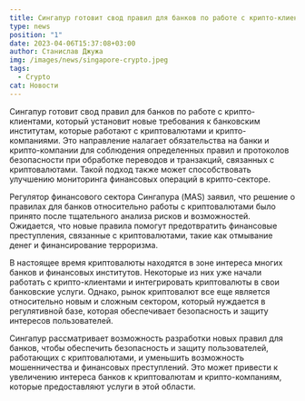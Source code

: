 ```yaml
---
title: Сингапур готовит свод правил для банков по работе с крипто-клиентами
type: news
position: "1"
date: 2023-04-06T15:37:08+03:00
author: Станислав Джужа
img: /images/news/singapore-crypto.jpeg
tags:
  - Crypto
cat: Новости
---
```

Сингапур готовит свод правил для банков по работе с крипто-клиентами, который установит новые требования к банковским институтам, которые работают с криптовалютами и крипто-компаниями. Это направление налагает обязательства на банки и крипто-компании для соблюдения определенных правил и протоколов безопасности при обработке переводов и транзакций, связанных с криптовалютами. Такой подход также может способствовать улучшению мониторинга финансовых операций в крипто-секторе.

Регулятор финансового сектора Сингапура (MAS) заявил, что решение о правилах для банков относительно работы с криптовалютами было принято после тщательного анализа рисков и возможностей. Ожидается, что новые правила помогут предотвратить финансовые преступления, связанные с криптовалютами, такие как отмывание денег и финансирование терроризма.

В настоящее время криптовалюты находятся в зоне интереса многих банков и финансовых институтов. Некоторые из них уже начали работать с крипто-клиентами и интегрировать криптовалюты в свои банковские услуги. Однако, рынок криптовалют все еще является относительно новым и сложным сектором, который нуждается в регулятивной базе, которая обеспечивает безопасность и защиту интересов пользователей.

Сингапур рассматривает возможность разработки новых правил для банков, чтобы обеспечить безопасность и защиту пользователей, работающих с криптовалютами, и уменьшить возможность мошенничества и финансовых преступлений. Это может привести к увеличению интереса банков к криптовалютам и крипто-компаниям, которые предоставляют услуги в этой области.